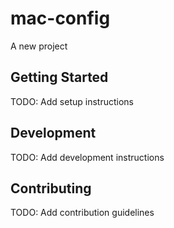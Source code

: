 # mac-config

A new project

## Getting Started

TODO: Add setup instructions

## Development

TODO: Add development instructions

## Contributing

TODO: Add contribution guidelines
